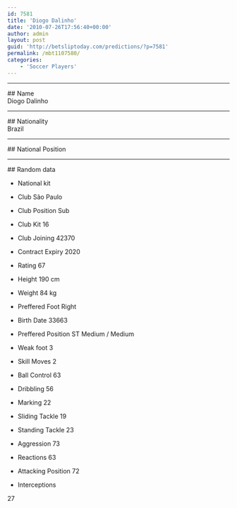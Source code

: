 ```yaml
---
id: 7581
title: 'Diogo Dalinho'
date: '2010-07-26T17:56:40+00:00'
author: admin
layout: post
guid: 'http://betsliptoday.com/predictions/?p=7581'
permalink: /mbt1107580/
categories:
    - 'Soccer Players'
---
```


- - - - - -

\## Name  
 Diogo Dalinho

- - - - - -

\## Nationality  
 Brazil

- - - - - -

\## National Position

- - - - - -

\## Random data

- National kit
- Club
 São Paulo

- Club Position
 Sub

- Club Kit
 16

- Club Joining
 42370

- Contract Expiry
 2020

- Rating
 67

- Height
 190 cm

- Weight
 84 kg

- Preffered Foot
 Right

- Birth Date
 33663

- Preffered Position
 ST Medium / Medium

- Weak foot
 3

- Skill Moves
 2

- Ball Control
 63

- Dribbling
 56

- Marking
 22

- Sliding Tackle
 19

- Standing Tackle
 23

- Aggression
 73

- Reactions
 63

- Attacking Position
 72

- Interceptions

 27